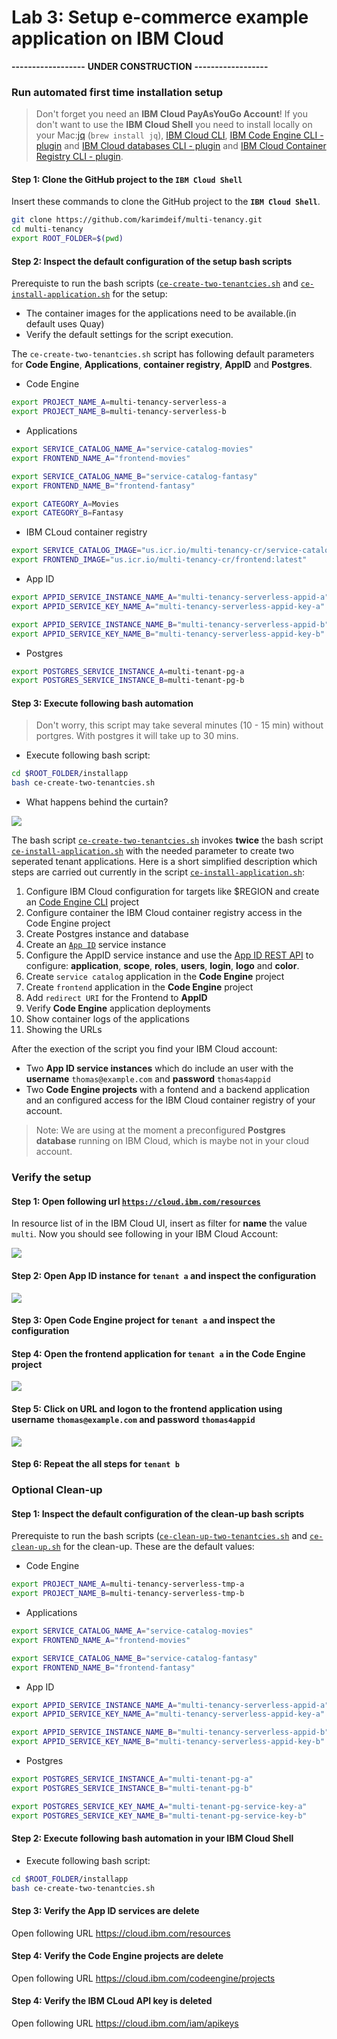 # Lab 3: Setup e-commerce example application on IBM Cloud

**------------------**
**UNDER CONSTRUCTION**
**------------------**

### Run automated first time installation setup

> Don't forget you need an **IBM Cloud PayAsYouGo Account**!
> If you don't want to use the **IBM Cloud Shell** you need to install locally on your Mac:[jq](https://lzone.de/cheat-sheet/jq) (`brew install jq`), [IBM Cloud CLI](https://cloud.ibm.com/docs/cli?topic=cli-getting-started), [IBM Code Engine CLI - plugin](https://cloud.ibm.com/docs/codeengine?topic=codeengine-cli) and [IBM Cloud databases CLI - plugin](https://cloud.ibm.com/docs/databases-cli-plugin?topic=databases-cli-plugin-cdb-reference) and [IBM Cloud Container Registry CLI - plugin](https://cloud.ibm.com/docs/Registry?topic=container-registry-cli-plugin-containerregcli&locale=de).


#### Step 1: Clone the GitHub project to the **`IBM Cloud Shell`**

Insert these commands to clone the GitHub project to the **`IBM Cloud Shell`**.

```sh
git clone https://github.com/karimdeif/multi-tenancy.git
cd multi-tenancy
export ROOT_FOLDER=$(pwd)
```

#### Step 2: Inspect the default configuration of the setup bash scripts

Prerequiste to run the bash scripts ([`ce-create-two-tenantcies.sh`](https://github.com/karimdeif/multi-tenancy/blob/main/installapp/ce-create-two-tenantcies.sh) and [`ce-install-application.sh`](https://github.com/karimdeif/multi-tenancy/blob/main/installapp/ce-install-application.sh) for the setup:

* The container images for the applications need to be available.(in default uses Quay)
* Verify the default settings for the script execution.

The `ce-create-two-tenantcies.sh` script has following default parameters for **Code Engine**, **Applications**, **container registry**, **AppID** and **Postgres**.

*  Code Engine

```sh
export PROJECT_NAME_A=multi-tenancy-serverless-a
export PROJECT_NAME_B=multi-tenancy-serverless-b
```

* Applications

```sh
export SERVICE_CATALOG_NAME_A="service-catalog-movies"
export FRONTEND_NAME_A="frontend-movies"

export SERVICE_CATALOG_NAME_B="service-catalog-fantasy"
export FRONTEND_NAME_B="frontend-fantasy"

export CATEGORY_A=Movies
export CATEGORY_B=Fantasy
```

* IBM CLoud container registry

```sh
export SERVICE_CATALOG_IMAGE="us.icr.io/multi-tenancy-cr/service-catalog:latest"
export FRONTEND_IMAGE="us.icr.io/multi-tenancy-cr/frontend:latest"
```

* App ID

```sh
export APPID_SERVICE_INSTANCE_NAME_A="multi-tenancy-serverless-appid-a"
export APPID_SERVICE_KEY_NAME_A="multi-tenancy-serverless-appid-key-a"

export APPID_SERVICE_INSTANCE_NAME_B="multi-tenancy-serverless-appid-b"
export APPID_SERVICE_KEY_NAME_B="multi-tenancy-serverless-appid-key-b"
```

* Postgres

```sh
export POSTGRES_SERVICE_INSTANCE_A=multi-tenant-pg-a
export POSTGRES_SERVICE_INSTANCE_B=multi-tenant-pg-b
```

#### Step 3: Execute following bash automation

> Don't worry, this script may take several minutes (10 - 15 min) without portgres. With postgres it will take up to 30 mins.

* Execute following bash script:

```sh
cd $ROOT_FOLDER/installapp
bash ce-create-two-tenantcies.sh
```

* What happens behind the curtain?

![](images/Mulit-Tenancy-automatic-running-example-04.gif)

The bash script [`ce-create-two-tenantcies.sh`](https://github.com/karimdeif/multi-tenancy/blob/main/installapp/ce-create-two-tenantcies.sh) invokes **twice** the bash script [`ce-install-application.sh`](https://github.com/karimdeif/multi-tenancy/blob/main/installapp/ce-install-application.sh) with the needed parameter to create two seperated tenant applications. Here is a short simplified description which steps are carried out currently in the script [`ce-install-application.sh`](https://github.com/karimdeif/multi-tenancy/blob/main/installapp/ce-install-application.sh):

 1. Configure IBM Cloud configuration for targets like $REGION and create an [Code Engine CLI](https://cloud.ibm.com/docs/codeengine?topic=codeengine-cli) project
 2. Configure container the IBM Cloud container registry access in the Code Engine project
 3. Create Postgres instance and database
 4. Create an [`App ID`](https://cloud.ibm.com/docs/appid) service instance
 5. Configure the AppID service instance and use the [App ID REST API](https://cloud.ibm.com/apidocs/app-id/management#introduction) to configure: **application**, **scope**, **roles**, **users**, **login**,  **logo** and **color**.
 6. Create `service catalog` application in the **Code Engine** project
 7. Create `frontend` application in the **Code Engine** project
 8. Add `redirect URI` for the Frontend to **AppID**
 9. Verify **Code Engine** application deployments
 10. Show container logs of the applications
 11. Showing the URLs

 After the exection of the script you find your IBM Cloud account:

 - Two **App ID service instances** which do include an user with the **username** `thomas@example.com` and **password** `thomas4appid`
 - Two **Code Engine projects** with a fontend and a backend application and an configured access for the IBM Cloud container registry of your account.

 > Note: We are using at the moment a preconfigured **Postgres database** running on IBM Cloud, which is maybe not in your cloud account.

### Verify the setup

#### Step 1: Open following url [`https://cloud.ibm.com/resources`](https://cloud.ibm.com/resources)

In resource list of in the IBM Cloud UI, insert as filter for **name** the value `multi`. Now you should see following in your IBM Cloud Account:

![](images/Mulit-Tenancy-automatic-creation-02.png)

#### Step 2: Open App ID instance for `tenant a` and inspect the configuration

![](images/Mulit-Tenancy-automatic-running-example-01.gif)

#### Step 3: Open Code Engine project for `tenant a` and inspect the configuration

#### Step 4: Open the frontend application for `tenant a` in the Code Engine project

![](images/Mulit-Tenancy-automatic-running-example-03.gif)

#### Step 5: Click on URL and logon to the frontend application using **username** `thomas@example.com` and **password** `thomas4appid`

![](images/Mulit-Tenancy-automatic-running-example-02.gif)

#### Step 6: Repeat the all steps for `tenant b`

### Optional Clean-up 

#### Step 1: Inspect the default configuration of the clean-up bash scripts

Prerequiste to run the bash scripts ([`ce-clean-up-two-tenantcies.sh`](https://github.com/karimdeif/multi-tenancy/blob/main/installapp/ce-clean-up-two-tenantcies.sh) and [`ce-clean-up.sh`](https://github.com/karimdeif/multi-tenancy/blob/main/installapp/ce-clean-up.sh) for the clean-up. These are the default values:

* Code Engine

```sh
export PROJECT_NAME_A=multi-tenancy-serverless-tmp-a
export PROJECT_NAME_B=multi-tenancy-serverless-tmp-b
```

* Applications

```sh
export SERVICE_CATALOG_NAME_A="service-catalog-movies"
export FRONTEND_NAME_A="frontend-movies"

export SERVICE_CATALOG_NAME_B="service-catalog-fantasy"
export FRONTEND_NAME_B="frontend-fantasy"
```

* App ID

```sh
export APPID_SERVICE_INSTANCE_NAME_A="multi-tenancy-serverless-appid-a"
export APPID_SERVICE_KEY_NAME_A="multi-tenancy-serverless-appid-key-a"

export APPID_SERVICE_INSTANCE_NAME_B="multi-tenancy-serverless-appid-b"
export APPID_SERVICE_KEY_NAME_B="multi-tenancy-serverless-appid-key-b"
```

* Postgres

```sh
export POSTGRES_SERVICE_INSTANCE_A="multi-tenant-pg-a"
export POSTGRES_SERVICE_INSTANCE_B="multi-tenant-pg-b"

export POSTGRES_SERVICE_KEY_NAME_A="multi-tenant-pg-service-key-a"
export POSTGRES_SERVICE_KEY_NAME_B="multi-tenant-pg-service-key-b"
```

#### Step 2: Execute following bash automation in your IBM Cloud Shell

* Execute following bash script:

```sh
cd $ROOT_FOLDER/installapp
bash ce-create-two-tenantcies.sh
```

#### Step 3: Verify the App ID services are delete

Open following URL <https://cloud.ibm.com/resources>

#### Step 4: Verify the Code Engine projects are delete

Open following URL <https://cloud.ibm.com/codeengine/projects>

#### Step 4: Verify the IBM CLoud API key is deleted

Open following URL <https://cloud.ibm.com/iam/apikeys>







